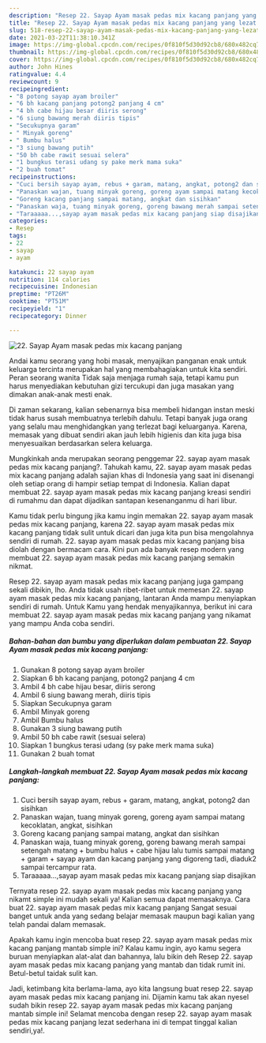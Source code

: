 ```yaml
---
description: "Resep 22. Sayap Ayam masak pedas mix kacang panjang yang lezat dan Mudah Dibuat"
title: "Resep 22. Sayap Ayam masak pedas mix kacang panjang yang lezat dan Mudah Dibuat"
slug: 518-resep-22-sayap-ayam-masak-pedas-mix-kacang-panjang-yang-lezat-dan-mudah-dibuat
date: 2021-03-22T11:38:10.341Z
image: https://img-global.cpcdn.com/recipes/0f810f5d30d92cb8/680x482cq70/22-sayap-ayam-masak-pedas-mix-kacang-panjang-foto-resep-utama.jpg
thumbnail: https://img-global.cpcdn.com/recipes/0f810f5d30d92cb8/680x482cq70/22-sayap-ayam-masak-pedas-mix-kacang-panjang-foto-resep-utama.jpg
cover: https://img-global.cpcdn.com/recipes/0f810f5d30d92cb8/680x482cq70/22-sayap-ayam-masak-pedas-mix-kacang-panjang-foto-resep-utama.jpg
author: John Hines
ratingvalue: 4.4
reviewcount: 9
recipeingredient:
- "8 potong sayap ayam broiler"
- "6 bh kacang panjang potong2 panjang 4 cm"
- "4 bh cabe hijau besar diiris serong"
- "6 siung bawang merah diiris tipis"
- "Secukupnya garam"
- " Minyak goreng"
- " Bumbu halus"
- "3 siung bawang putih"
- "50 bh cabe rawit sesuai selera"
- "1 bungkus terasi udang sy pake merk mama suka"
- "2 buah tomat"
recipeinstructions:
- "Cuci bersih sayap ayam, rebus + garam, matang, angkat, potong2 dan sisihkan"
- "Panaskan wajan, tuang minyak goreng, goreng ayam sampai matang kecoklatan, angkat, sisihkan"
- "Goreng kacang panjang sampai matang, angkat dan sisihkan"
- "Panaskan waja, tuang minyak goreng, goreng bawang merah sampai setengah matang + bumbu halus + cabe hijau lalu tumis sampai matang + garam + sayap ayam dan kacang panjang yang digoreng tadi, diaduk2 sampai tercampur rata."
- "Taraaaaa...,sayap ayam masak pedas mix kacang panjang siap disajikan"
categories:
- Resep
tags:
- 22
- sayap
- ayam

katakunci: 22 sayap ayam 
nutrition: 114 calories
recipecuisine: Indonesian
preptime: "PT26M"
cooktime: "PT51M"
recipeyield: "1"
recipecategory: Dinner

---
```



![22. Sayap Ayam masak pedas mix kacang panjang](https://img-global.cpcdn.com/recipes/0f810f5d30d92cb8/680x482cq70/22-sayap-ayam-masak-pedas-mix-kacang-panjang-foto-resep-utama.jpg)

Andai kamu seorang yang hobi masak, menyajikan panganan enak untuk keluarga tercinta merupakan hal yang membahagiakan untuk kita sendiri. Peran seorang  wanita Tidak saja menjaga rumah saja, tetapi kamu pun harus menyediakan kebutuhan gizi tercukupi dan juga masakan yang dimakan anak-anak mesti enak.

Di zaman  sekarang, kalian sebenarnya bisa membeli hidangan instan meski tidak harus susah membuatnya terlebih dahulu. Tetapi banyak juga orang yang selalu mau menghidangkan yang terlezat bagi keluarganya. Karena, memasak yang dibuat sendiri akan jauh lebih higienis dan kita juga bisa menyesuaikan berdasarkan selera keluarga. 



Mungkinkah anda merupakan seorang penggemar 22. sayap ayam masak pedas mix kacang panjang?. Tahukah kamu, 22. sayap ayam masak pedas mix kacang panjang adalah sajian khas di Indonesia yang saat ini disenangi oleh setiap orang di hampir setiap tempat di Indonesia. Kalian dapat membuat 22. sayap ayam masak pedas mix kacang panjang kreasi sendiri di rumahmu dan dapat dijadikan santapan kesenanganmu di hari libur.

Kamu tidak perlu bingung jika kamu ingin memakan 22. sayap ayam masak pedas mix kacang panjang, karena 22. sayap ayam masak pedas mix kacang panjang tidak sulit untuk dicari dan juga kita pun bisa mengolahnya sendiri di rumah. 22. sayap ayam masak pedas mix kacang panjang bisa diolah dengan bermacam cara. Kini pun ada banyak resep modern yang membuat 22. sayap ayam masak pedas mix kacang panjang semakin nikmat.

Resep 22. sayap ayam masak pedas mix kacang panjang juga gampang sekali dibikin, lho. Anda tidak usah ribet-ribet untuk memesan 22. sayap ayam masak pedas mix kacang panjang, lantaran Anda mampu menyiapkan sendiri di rumah. Untuk Kamu yang hendak menyajikannya, berikut ini cara membuat 22. sayap ayam masak pedas mix kacang panjang yang nikamat yang mampu Anda coba sendiri.

<!--inarticleads1-->

##### Bahan-bahan dan bumbu yang diperlukan dalam pembuatan 22. Sayap Ayam masak pedas mix kacang panjang:

1. Gunakan 8 potong sayap ayam broiler
1. Siapkan 6 bh kacang panjang, potong2 panjang 4 cm
1. Ambil 4 bh cabe hijau besar, diiris serong
1. Ambil 6 siung bawang merah, diiris tipis
1. Siapkan Secukupnya garam
1. Ambil  Minyak goreng
1. Ambil  Bumbu halus
1. Gunakan 3 siung bawang putih
1. Ambil 50 bh cabe rawit (sesuai selera)
1. Siapkan 1 bungkus terasi udang (sy pake merk mama suka)
1. Gunakan 2 buah tomat




<!--inarticleads2-->

##### Langkah-langkah membuat 22. Sayap Ayam masak pedas mix kacang panjang:

1. Cuci bersih sayap ayam, rebus + garam, matang, angkat, potong2 dan sisihkan
1. Panaskan wajan, tuang minyak goreng, goreng ayam sampai matang kecoklatan, angkat, sisihkan
1. Goreng kacang panjang sampai matang, angkat dan sisihkan
1. Panaskan waja, tuang minyak goreng, goreng bawang merah sampai setengah matang + bumbu halus + cabe hijau lalu tumis sampai matang + garam + sayap ayam dan kacang panjang yang digoreng tadi, diaduk2 sampai tercampur rata.
1. Taraaaaa...,sayap ayam masak pedas mix kacang panjang siap disajikan




Ternyata resep 22. sayap ayam masak pedas mix kacang panjang yang nikamt simple ini mudah sekali ya! Kalian semua dapat memasaknya. Cara buat 22. sayap ayam masak pedas mix kacang panjang Sangat sesuai banget untuk anda yang sedang belajar memasak maupun bagi kalian yang telah pandai dalam memasak.

Apakah kamu ingin mencoba buat resep 22. sayap ayam masak pedas mix kacang panjang mantab simple ini? Kalau kamu ingin, ayo kamu segera buruan menyiapkan alat-alat dan bahannya, lalu bikin deh Resep 22. sayap ayam masak pedas mix kacang panjang yang mantab dan tidak rumit ini. Betul-betul taidak sulit kan. 

Jadi, ketimbang kita berlama-lama, ayo kita langsung buat resep 22. sayap ayam masak pedas mix kacang panjang ini. Dijamin kamu tak akan nyesel sudah bikin resep 22. sayap ayam masak pedas mix kacang panjang mantab simple ini! Selamat mencoba dengan resep 22. sayap ayam masak pedas mix kacang panjang lezat sederhana ini di tempat tinggal kalian sendiri,ya!.

